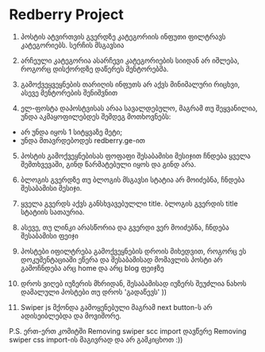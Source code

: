 # Redberry Project

1. პოსტის ატვირთვის გვერდზე კატეგორიის ინფუთი ფილტრავს კატეგორიებს. სერჩის მსგავსია

2. არჩეული კატეგორია ასარჩევი კატეგორიების სიიდან არ იშლება, როგორც დისქორდზე დაწერეს მენტორებმა.
3. გამოქვეყვეყნების თარიღის ინფუთს არ აქვს მინიმალური რიცხვი, ასევე მენტორების შენიშვნით

4. ელ-ფოსტა დაპოსტვისას არაა სავალდებულო, მაგრამ თუ შეყვანილია, უნდა აკმაყოფილებდეს შემდეგ მოთხოვნებს:

- არ უნდა იყოს 1 სიტყვაზე მეტი;
- უნდა მთავრდებოდეს redberry.ge-ით

5. პოსტის გამოქვეყნებისას ფოფაფი შესაბამისი მესიჯით ჩნდება ყველა შემთხვევაში, გინდ წარმატებული იყოს და გინდ არა.

6. ბლოგის გვერდზე თუ ბლოგის მსგავსი სტატია არ მოიძებნა, ჩნდება შესაბამისი მესიჯი.

7. ყველა გვერდს აქვს განსხვავებულლი title. ბლოგის გვერდის title სტატიის სათაურია.

8. ასევე, თუ ლინკი არასწორია და გვერდი ვერ მოიძებნა, ჩნდება შესაბამისი ფეიჯი

9. პოსტები იფილტრება გამოქვეყნების დროის მიხედვით, როგორც ეს დოკუმენტაციაში ეწერა და შესაბამისად მომავლის პოსტი არ გამოჩნდება არც home და არც blog ფეიჯზე

10. დროს ვიღებ იუზერის მხრიდან, შესაბამისად იუზერს შეუძლია ნახოს დამალული პოსტები თუ დროს 'გადაწევს' ))

11. Swiper js მქონდა გამოყენებული მაგრამ next button-ს არ ადისეიბლებდა და მოვიშორე.

P.S. ერთ-ერთ კომიტში Removing swiper scc import დავწერე Removing swiper css import-ის მაგივრად და არ გამკიცხოთ :))
